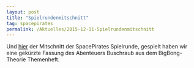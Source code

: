 ```yaml
---
layout: post
title: "Spielrundenmitschnitt"
tag: spacepirates
permalink: /Aktuelles/2015-12-11-Spielrundenmitschnitt
---
```


Und [hier](http://sundaymoaning.de/smc/smc150-space-pirates-entliche-weiden/) der Mitschnitt der SpacePirates Spielrunde, gespielt haben wir eine gekürzte Fassung des Abenteuers Buschraub aus dem BigBong-Theorie Themenheft.




